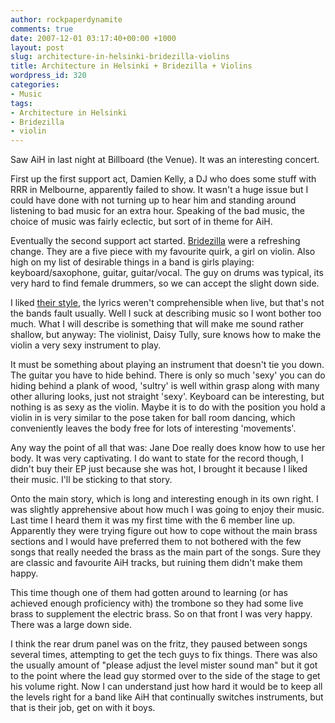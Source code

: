 ```yaml
---
author: rockpaperdynamite
comments: true
date: 2007-12-01 03:17:40+00:00 +1000
layout: post
slug: architecture-in-helsinki-bridezilla-violins
title: Architecture in Helsinki + Bridezilla + Violins
wordpress_id: 320
categories:
- Music
tags:
- Architecture in Helsinki
- Bridezilla
- violin
---
```


Saw AiH in last night at Billboard (the Venue). It was an interesting concert.

First up the first support act, Damien Kelly, a DJ who does some stuff with RRR in Melbourne, apparently failed to show. It wasn't a huge issue but I could have done with not turning up to hear him and standing around listening to bad music for an extra hour. Speaking of the bad music, the choice of music was fairly eclectic, but sort of in theme for AiH.

Eventually the second support act started. [Bridezilla](http://www.bridezillamusic.com/) were a refreshing change. They are a five piece with my favourite quirk, a girl on violin. Also high on my list of desirable things in a band is girls playing: keyboard/saxophone, guitar, guitar/vocal. The guy on drums was typical, its very hard to find female drummers, so we can accept the slight down side.<!-- more -->

I liked [their style](http://myspace.com/bridezillaa), the lyrics weren't comprehensible when live, but that's not the bands fault usually. Well I suck at describing music so I wont bother too much. What I will describe is something that will make me sound rather shallow, but anyway: The violinist, Daisy Tully, sure knows how to make the violin a very sexy instrument to play.

It must be something about playing an instrument that doesn't tie you down. The guitar you have to hide behind. There is only so much 'sexy' you can do hiding behind a plank of wood, 'sultry' is well within grasp along with many other alluring looks, just not straight 'sexy'. Keyboard can be interesting, but nothing is as sexy as the violin. Maybe  it is to do with the position you hold a violin in is very similar to the pose taken for ball room dancing, which conveniently leaves the body free for lots of interesting 'movements'.

Any way the point of all that was: Jane Doe really does know how to use her body. It was very captivating. I do want to state for the record though, I didn't buy their EP just because she was hot, I brought it because I liked their music. I'll be sticking to that story.

Onto the main story, which is long and interesting enough in its own right. I was slightly apprehensive about how much I was going to enjoy their music. Last time I heard them it was my first time with the 6 member line up. Apparently they were trying figure out how to cope without the main brass sections and I would have preferred them to not bothered with the few songs that really needed the brass as the main part of the songs. Sure they are classic and favourite AiH tracks, but ruining them didn't make them happy.

This time though one of them had gotten around to learning (or has achieved enough proficiency with) the trombone so they had some live brass to supplement the electric brass. So on that front I was very happy. There was a large down side.

I think the rear drum panel was on the fritz, they paused between songs several times, attempting to get the tech guys to fix things. There was also the usually amount of "please adjust the level mister sound man" but it got to the point where the lead guy stormed over to the side of the stage to get his volume right. Now I can understand just how hard it would be to keep all the levels right for a band like AiH that continually switches instruments, but that is their job, get on with it boys.

